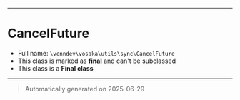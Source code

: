 ***

# CancelFuture





* Full name: `\venndev\vosaka\utils\sync\CancelFuture`
* This class is marked as **final** and can't be subclassed
* This class is a **Final class**






***
> Automatically generated on 2025-06-29
